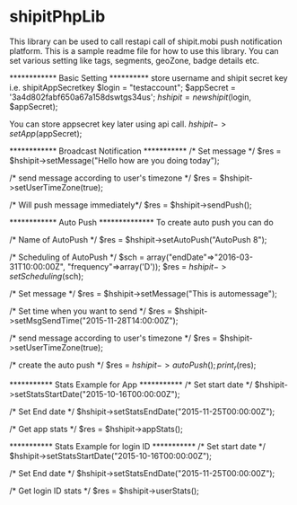 # shipitPhpLib

This library can be used to call restapi call of shipit.mobi push notification
platform. This is a sample readme file for how to use this library. You can set 
various setting like tags, segments, geoZone, badge details etc.


************ Basic Setting ********** 
store username and shipit secret key i.e. shipitAppSecretkey 
$login = "testaccount";
$appSecret = '3a4d802fabf650a67a158dswtgs34us';
$hshipit = new shipit($login, $appSecret);

You can store appsecret key later using api call.
$hshipit->setApp($appSecret);


************ Broadcast Notification ***********
/* Set message */
$res = $hshipit->setMessage("Hello how are you doing today");

/* send message according to user's timezone */
$res = $hshipit->setUserTimeZone(true);

/* Will push message immediately*/
$res = $hshipit->sendPush(); 




************ Auto Push **************
To create auto push you can do 

/* Name of AutoPush */
$res = $hshipit->setAutoPush("AutoPush 8");
 
/* Scheduling of AutoPush */
$sch = array("endDate"=>"2016-03-31T10:00:00Z", "frequency"=>array('D'));
$res = $hshipit->setScheduling($sch);
 
/* Set message */
$res = $hshipit->setMessage("This is automessage");

/* Set time when you want to send */
$res = $hshipit->setMsgSendTime("2015-11-28T14:00:00Z");

/* send message according to user's timezone */
$res = $hshipit->setUserTimeZone(true);

/* create the auto push */
$res = $hshipit->autoPush(); 
print_r($res);




*********** Stats Example for App ***********
/* Set start date */
$hshipit->setStatsStartDate("2015-10-16T00:00:00Z");

/* Set End date */
$hshipit->setStatsEndDate("2015-11-25T00:00:00Z");

/* Get app stats */
$res = $hshipit->appStats();



*********** Stats Example for login ID ***********
/* Set start date */
$hshipit->setStatsStartDate("2015-10-16T00:00:00Z");

/* Set End date */
$hshipit->setStatsEndDate("2015-11-25T00:00:00Z");

/* Get login ID stats */
$res = $hshipit->userStats();
